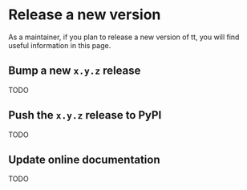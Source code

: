 <!--
SPDX-FileCopyrightText: 2015-2019 Tailordev
SPDX-FileCopyrightText: 2020 The tt Authors

SPDX-License-Identifier: GPL-3.0-or-later
SPDX-License-Identifier: MIT
-->

# Release a new version

As a maintainer, if you plan to release a new version of tt, you will find
useful information in this page.

## Bump a new `x.y.z` release

TODO

## Push the `x.y.z` release to PyPI

TODO

## Update online documentation

TODO
